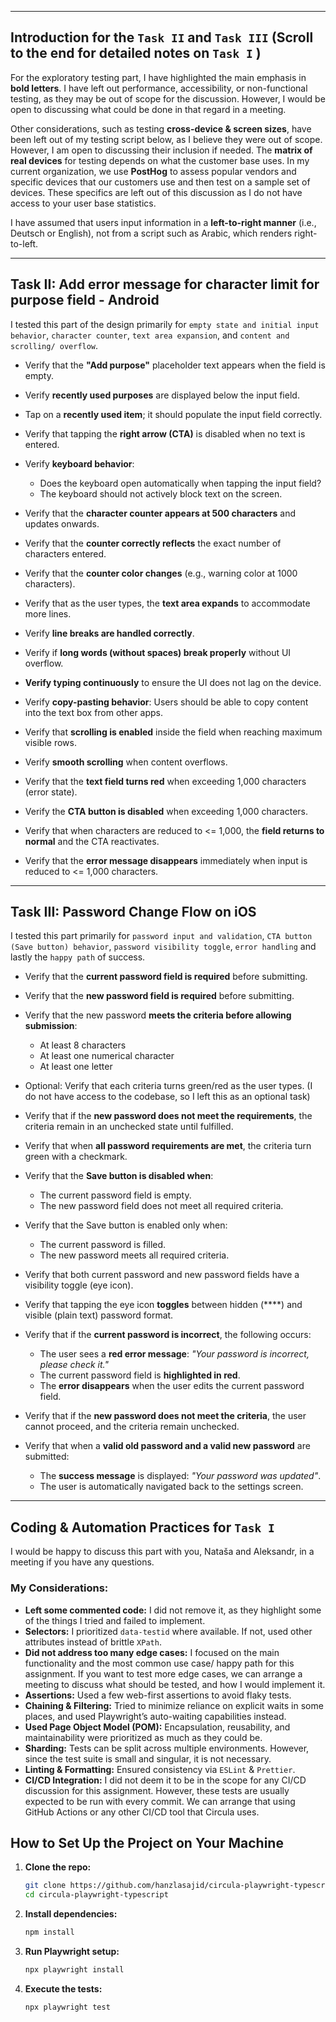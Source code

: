 
---

## Introduction for the `Task II` and `Task III` (Scroll to the end for detailed notes on `Task I`  )
For the exploratory testing part, I have highlighted the main emphasis in **bold letters**. I have left out performance, accessibility, or non-functional testing, as they may be out of scope for the discussion. However, I would be open to discussing what could be done in that regard in a meeting.

Other considerations, such as testing **cross-device & screen sizes**, have been left out of my testing script below, as I believe they were out of scope. However, I am open to discussing their inclusion if needed. The **matrix of real devices** for testing depends on what the customer base uses. In my current organization, we use **PostHog** to assess popular vendors and specific devices that our customers use and then test on a sample set of devices. These specifics are left out of this discussion as I do not have access to your user base statistics.

I have assumed that users input information in a **left-to-right manner** (i.e., Deutsch or English), not from a script such as Arabic, which renders right-to-left.

---


## Task II: Add error message for character limit for purpose field - Android

I tested this part of the design primarily for `empty state and initial input behavior`, `character counter`, `text area expansion`, and `content and scrolling/ overflow`.

-  Verify that the **"Add purpose"** placeholder text appears when the field is empty.
-  Verify **recently used purposes** are displayed below the input field.
-  Tap on a **recently used item**; it should populate the input field correctly.
-  Verify that tapping the **right arrow (CTA)** is disabled when no text is entered.
-  Verify **keyboard behavior**: 
    - Does the keyboard open automatically when tapping the input field?
    - The keyboard should not actively block text on the screen.


-  Verify that the **character counter appears at 500 characters** and updates onwards.
-  Verify that the **counter correctly reflects** the exact number of characters entered.
-  Verify that the **counter color changes** (e.g., warning color at 1000 characters).
-  Verify that as the user types, the **text area expands** to accommodate more lines.
-  Verify **line breaks are handled correctly**.
-  Verify if **long words (without spaces) break properly** without UI overflow.
-  **Verify typing continuously** to ensure the UI does not lag on the device.
-  Verify **copy-pasting behavior**: Users should be able to copy content into the text box from other apps.
-  Verify that **scrolling is enabled** inside the field when reaching maximum visible rows.
-  Verify **smooth scrolling** when content overflows.


-  Verify that the **text field turns red** when exceeding 1,000 characters (error state).
-  Verify the **CTA button is disabled** when exceeding 1,000 characters.
-  Verify that when characters are reduced to <= 1,000, the **field returns to normal** and the CTA reactivates.
-  Verify that the **error message disappears** immediately when input is reduced to <= 1,000 characters.



---


## Task III: Password Change Flow on iOS

I tested this part primarily for `password input and validation`, `CTA button (Save button) behavior`, `password visibility toggle`, `error handling` and lastly the `happy path` of success.

-  Verify that the **current password field is required** before submitting.
-  Verify that the **new password field is required** before submitting.
-  Verify that the new password **meets the criteria before allowing submission**:
    - At least 8 characters
    - At least one numerical character
    - At least one letter
-  Optional: Verify that each criteria turns green/red as the user types. (I do not have access to the codebase, so I left this as an optional task)
-  Verify that if the **new password does not meet the requirements**, the criteria remain in an unchecked state until fulfilled.
-  Verify that when **all password requirements are met**, the criteria turn green with a checkmark.



-  Verify that the **Save button is disabled when**:
    - The current password field is empty.
    - The new password field does not meet all required criteria.
-  Verify that the Save button is enabled only when:
    - The current password is filled.
    - The new password meets all required criteria.


-  Verify that both current password and new password fields have a visibility toggle (eye icon).
-  Verify that tapping the eye icon **toggles** between hidden (****) and visible (plain text) password format.


-  Verify that if the **current password is incorrect**, the following occurs:
    - The user sees a **red error message**: _"Your password is incorrect, please check it."_
    - The current password field is **highlighted in red**.
    - The **error disappears** when the user edits the current password field.
-  Verify that if the **new password does not meet the criteria**, the user cannot proceed, and the criteria remain unchecked.

 
-  Verify that when a **valid old password and a valid new password** are submitted:
    - The **success message** is displayed: _"Your password was updated"_.
    - The user is automatically navigated back to the settings screen.


---

## Coding & Automation Practices for `Task I`

I would be happy to discuss this part with you, Nataša and Aleksandr, in a meeting if you have any questions.

### My Considerations:
- **Left some commented code:** I did not remove it, as they highlight some of the things I tried and failed to implement.
- **Selectors:** I prioritized `data-testid` where available. If not, used other attributes instead of brittle `XPath`.
- **Did not address too many edge cases:** I focused on the main functionality and the most common use case/ happy path for this assignment. If you want to test more edge cases, we can arrange a meeting to discuss what should be tested, and how I would implement it.
- **Assertions:** Used a few web-first assertions to avoid flaky tests.
- **Chaining & Filtering:** Tried to minimize reliance on explicit waits in some places, and used Playwright’s auto-waiting capabilities instead.
- **Used Page Object Model (POM):** Encapsulation, reusability, and maintainability were prioritized as much as they could be.
- **Sharding:** Tests can be split across multiple environments. However, since the test suite is small and singular, it is not necessary.
- **Linting & Formatting:** Ensured consistency via `ESLint` & `Prettier`.
- **CI/CD Integration:** I did not deem it to be in the scope for any CI/CD discussion for this assignment. However, these tests are usually expected to be run with every commit. We can arrange that using GitHub Actions or any other CI/CD tool that Circula uses.

## How to Set Up the Project on Your Machine

1. **Clone the repo:**
   ```sh
   git clone https://github.com/hanzlasajid/circula-playwright-typescript.git
   cd circula-playwright-typescript
   ```
2. **Install dependencies:**
   ```sh
   npm install
   ```
3. **Run Playwright setup:**
   ```sh
   npx playwright install
   ```
4. **Execute the tests:**
   ```sh
   npx playwright test
   ```